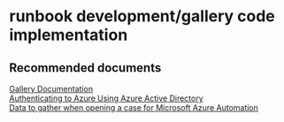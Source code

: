 
<properties
    pageTitle="runbook development/gallery code implementation"
    description="32501544RunbookDevelopmentgall"
    service="microsoft.automation"
    resource="automationaccounts"
    authors="adoyle"
    displayorder=""
    selfHelpType="generic"
    supportTopicIds="32501544"
    resourceTags=""
    productPesIds="15607"
    cloudEnvironments="MoonCake"
/>

# runbook development/gallery code implementation


## **Recommended documents**
[Gallery Documentation](https://docs.azure.cn/automation/automation-runbook-gallery) <br>
[Authenticating to Azure Using Azure Active Directory](https://azure.microsoft.com/blog/azure-automation-authenticating-to-azure-using-azure-active-directory/) <br>
[Data to gather when opening a case for Microsoft Azure Automation](https://support.microsoft.com/kb/3178510)
